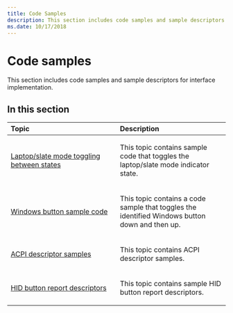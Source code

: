 ```yaml
---
title: Code Samples
description: This section includes code samples and sample descriptors for interface implementation.
ms.date: 10/17/2018
---
```


# Code samples


This section includes code samples and sample descriptors for interface implementation.

## <span id="in_this_section"></span>In this section


<table>
<colgroup>
<col width="50%" />
<col width="50%" />
</colgroup>
<thead>
<tr class="header">
<th align="left">Topic</th>
<th align="left">Description</th>
</tr>
</thead>
<tbody>
<tr class="odd">
<td align="left"><p><a href="laptop-slate-mode-toggling-between-states.md" data-raw-source="[Laptop/slate mode toggling between states](laptop-slate-mode-toggling-between-states.md)">Laptop/slate mode toggling between states</a></p></td>
<td align="left"><p>This topic contains sample code that toggles the laptop/slate mode indicator state.</p></td>
</tr>
<tr class="even">
<td align="left"><p><a href="windows-button-sample-code.md" data-raw-source="[Windows button sample code](windows-button-sample-code.md)">Windows button sample code</a></p></td>
<td align="left"><p>This topic contains a code sample that toggles the identified Windows button down and then up.</p></td>
</tr>
<tr class="odd">
<td align="left"><p><a href="acpi-descriptor-samples.md" data-raw-source="[ACPI descriptor samples](acpi-descriptor-samples.md)">ACPI descriptor samples</a></p></td>
<td align="left"><p>This topic contains ACPI descriptor samples.</p></td>
</tr>
<tr class="even">
<td align="left"><p><a href="/windows-hardware/drivers/hid/acpi-button-device" data-raw-source="[HID button report descriptors](../hid/acpi-button-device.md)">HID button report descriptors</a></p></td>
<td align="left"><p>This topic contains sample HID button report descriptors.</p></td>
</tr>
</tbody>
</table>

 

 

